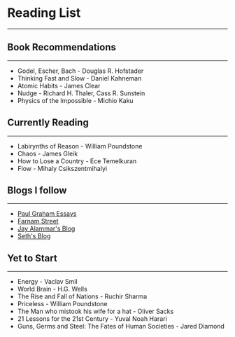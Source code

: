 # Reading List
---

## Book Recommendations
---
- Godel, Escher, Bach - Douglas R. Hofstader
- Thinking Fast and Slow - Daniel Kahneman
- Atomic Habits - James Clear 
- Nudge - Richard H. Thaler, Cass R. Sunstein
- Physics of the Impossible - Michio Kaku 

## Currently Reading
---
- Labirynths of Reason - William Poundstone
- Chaos - James Gleik
- How to Lose a Country - Ece Temelkuran
- Flow - Mihaly Csikszentmihalyi

## Blogs I follow
---
- [Paul Graham Essays](http://www.paulgraham.com/)
- [Farnam Street](https://fs.blog/)
- [Jay Alammar's Blog](https://jallamar.github.io/)
- [Seth's Blog](https://seths.blog)

## Yet to Start
---
- Energy - Vaclav Smil
- World Brain - H.G. Wells 
- The Rise and Fall of Nations - Ruchir Sharma  
- Priceless - William Poundstone 
- The Man who mistook his wife for a hat - Oliver Sacks 
- 21 Lessons for the 21st Century - Yuval Noah Harari 
- Guns, Germs and Steel: The Fates of Human Societies - Jared Diamond